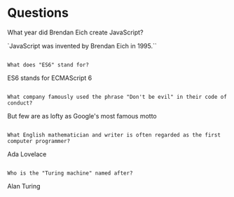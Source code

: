 # Questions

What year did Brendan Eich create JavaScript?

`JavaScript was invented by Brendan Eich in 1995.``

```

What does "ES6" stand for?

```
ES6 stands for ECMAScript 6
```

What company famously used the phrase "Don't be evil" in their code of conduct?

```
But few are as lofty as Google's most famous motto
```

What English mathematician and writer is often regarded as the first computer programmer?

```
Ada Lovelace
```

Who is the "Turing machine" named after?

```
Alan Turing

```
